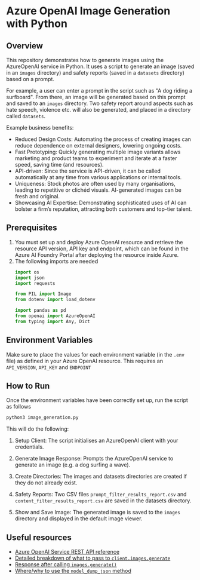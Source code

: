 # Azure OpenAI Image Generation with Python

## Overview
This repository demonstrates how to generate images using the AzureOpenAI service in Python. It uses a script to generate an image (saved in an `images` directory) and safety reports (saved in a `datasets` directory) based on a prompt. 

For example, a user can enter a prompt in the script such as "A dog riding a surfboard". From there, an image will be generated based on this prompt and saved to an `images` directory. Two safety report around aspects such as hate speech, violence etc. will also be generated, and placed in a directory called `datasets`.

Example business benefits:
* Reduced Design Costs: Automating the process of creating images can reduce dependence on external designers, lowering ongoing costs.
* Fast Prototyping: Quickly generating multiple image variants allows marketing and product teams to experiment and iterate at a faster speed, saving time (and resources).
* API-driven: Since the service is API-driven, it can be called automatically at any time from various applications or internal tools.
* Uniqueness: Stock photos are often used by many organisations, leading to repetitive or clichéd visuals. AI-generated images can be fresh and original.
* Showcasing AI Expertise: Demonstrating sophisticated uses of AI can bolster a firm’s reputation, attracting both customers and top-tier talent.

## Prerequisites
1. You must set up and deploy Azure OpenAI resource and retrieve the resource API version, API key and endpoint, which can be found in the Azure AI Foundry Portal after deploying the resource inside Azure.
2. The following imports are needed
   ```python
   import os
   import json
   import requests
   
   from PIL import Image
   from dotenv import load_dotenv
   
   import pandas as pd
   from openai import AzureOpenAI
   from typing import Any, Dict
   ```

## Environment Variables
Make sure to place the values for each environment variable (in the `.env` file) as defined in your Azure OpenAI resource. This requires an `API_VERSION`, `API_KEY` and `ENDPOINT`

## How to Run
Once the environment variables have been correctly set up, run the script as follows

```python
python3 image_generation.py
```

This will do the following:

1. Setup Client: The script initialises an AzureOpenAI client with your credentials.

2. Generate Image Response: Prompts the AzureOpenAI service to generate an image (e.g. a dog surfing a wave).

3. Create Directories: The images and datasets directories are created if they do not already exist.

4. Safety Reports: Two CSV files `prompt_filter_results_report.csv` and `content_filter_results_report.csv` are saved in the datasets directory.

5. Show and Save Image: The generated image is saved to the `images` directory and displayed in the default image viewer.

## Useful resources
* [Azure OpenAI Service REST API reference](https://learn.microsoft.com/en-us/azure/ai-services/openai/reference)
* [Detailed breakdown of what to pass to `client.images.generate`](https://learn.microsoft.com/en-us/azure/ai-services/openai/reference#request-body-5)
* [Response after calling `images.generate()`](https://learn.microsoft.com/en-us/azure/ai-services/openai/supported-languages?tabs=dotnet-secure%2Csecure%2Cpython-secure%2Cresponse&pivots=programming-language-python#imagesgenerate)
* [Where/why to use the `model_dump_json` method](https://docs.pydantic.dev/2.10/concepts/serialization/#modelmodel_dump_json)
